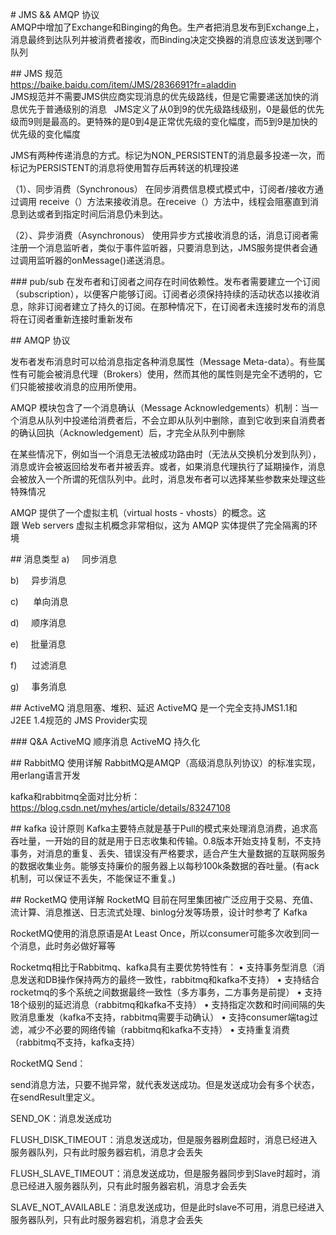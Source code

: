 # JMS && AMQP 协议  
AMQP中增加了Exchange和Binging的角色。生产者把消息发布到Exchange上，消息最终到达队列并被消费者接收，而Binding决定交换器的消息应该发送到哪个队列  

## JMS 规范  
https://baike.baidu.com/item/JMS/2836691?fr=aladdin  
JMS规范并不需要JMS供应商实现消息的优先级路线，但是它需要递送加快的消息优先于普通级别的消息  
JMS定义了从0到9的优先级路线级别，0是最低的优先级而9则是最高的。更特殊的是0到4是正常优先级的变化幅度，而5到9是加快的优先级的变化幅度

JMS有两种传递消息的方式。标记为NON_PERSISTENT的消息最多投递一次，而标记为PERSISTENT的消息将使用暂存后再转送的机理投递

（1）、同步消费（Synchronous）
在同步消费信息模式模式中，订阅者/接收方通过调用 receive（）方法来接收消息。在receive（）方法中，线程会阻塞直到消息到达或者到指定时间后消息仍未到达。

（2）、异步消费（Asynchronous）
使用异步方式接收消息的话，消息订阅者需注册一个消息监听者，类似于事件监听器，只要消息到达，JMS服务提供者会通过调用监听器的onMessage()递送消息。

### pub/sub
在发布者和订阅者之间存在时间依赖性。发布者需要建立一个订阅（subscription），以便客户能够订阅。订阅者必须保持持续的活动状态以接收消息，除非订阅者建立了持久的订阅。在那种情况下，在订阅者未连接时发布的消息将在订阅者重新连接时重新发布
  
## AMQP 协议

发布者发布消息时可以给消息指定各种消息属性（Message Meta-data）。有些属性有可能会被消息代理（Brokers）使用，然而其他的属性则是完全不透明的，它们只能被接收消息的应用所使用。

AMQP 模块包含了一个消息确认（Message Acknowledgements）机制：当一个消息从队列中投递给消费者后，不会立即从队列中删除，直到它收到来自消费者的确认回执（Acknowledgement）后，才完全从队列中删除

在某些情况下，例如当一个消息无法被成功路由时（无法从交换机分发到队列），消息或许会被返回给发布者并被丢弃。或者，如果消息代理执行了延期操作，消息会被放入一个所谓的死信队列中。此时，消息发布者可以选择某些参数来处理这些特殊情况

AMQP 提供了一个虚拟主机（virtual hosts - vhosts）的概念。这跟 Web servers 虚拟主机概念非常相似，这为 AMQP 实体提供了完全隔离的环境

## 消息类型
a)     同步消息

b)     异步消息

c)      单向消息

d)     顺序消息

e)     批量消息

f)      过滤消息

g)     事务消息


## ActiveMQ 消息阻塞、堆积、延迟
ActiveMQ 是一个完全支持JMS1.1和J2EE 1.4规范的 JMS Provider实现

### Q&A
ActiveMQ 顺序消息
ActiveMQ 持久化

## RabbitMQ 使用详解
RabbitMQ是AMQP（高级消息队列协议）的标准实现，用erlang语言开发

kafka和rabbitmq全面对比分析：
https://blog.csdn.net/myhes/article/details/83247108


## kafka 设计原则
Kafka主要特点就是基于Pull的模式来处理消息消费，追求高吞吐量，一开始的目的就是用于日志收集和传输。0.8版本开始支持复制，不支持事务，对消息的重复、丢失、错误没有严格要求，适合产生大量数据的互联网服务的数据收集业务。能够支持廉价的服务器上以每秒100k条数据的吞吐量。(有ack机制，可以保证不丢失，不能保证不重复。)

## RocketMQ 使用详解
RocketMQ 目前在阿里集团被广泛应用于交易、充值、流计算、消息推送、日志流式处理、binlog分发等场景，设计时参考了 Kafka

RocketMQ使用的消息原语是At Least Once，所以consumer可能多次收到同一个消息，此时务必做好幂等

Rocketmq相比于Rabbitmq、kafka具有主要优势特性有：
• 支持事务型消息（消息发送和DB操作保持两方的最终一致性，rabbitmq和kafka不支持）
• 支持结合rocketmq的多个系统之间数据最终一致性（多方事务，二方事务是前提）
• 支持18个级别的延迟消息（rabbitmq和kafka不支持）
• 支持指定次数和时间间隔的失败消息重发（kafka不支持，rabbitmq需要手动确认）
• 支持consumer端tag过滤，减少不必要的网络传输（rabbitmq和kafka不支持）
• 支持重复消费（rabbitmq不支持，kafka支持）

RocketMQ Send：

send消息方法，只要不抛异常，就代表发送成功。但是发送成功会有多个状态，在sendResult里定义。

SEND_OK：消息发送成功

FLUSH_DISK_TIMEOUT：消息发送成功，但是服务器刷盘超时，消息已经进入服务器队列，只有此时服务器宕机，消息才会丢失

FLUSH_SLAVE_TIMEOUT：消息发送成功，但是服务器同步到Slave时超时，消息已经进入服务器队列，只有此时服务器宕机，消息才会丢失

SLAVE_NOT_AVAILABLE：消息发送成功，但是此时slave不可用，消息已经进入服务器队列，只有此时服务器宕机，消息才会丢失

